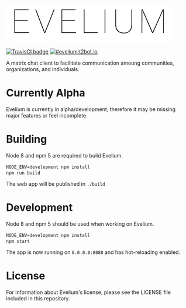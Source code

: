 ![Evelium](/logos/name-0.5x-light.png)

[![TravisCI badge](https://travis-ci.org/turt2live/evelium.svg?branch=master)](https://travis-ci.org/turt2live/evelium)
[![#evelium:t2bot.io](https://img.shields.io/badge/matrix-%23evelium:t2bot.io-brightgreen.svg)](https://matrix.to/#/#evelium:t2bot.io)

A matrix chat client to facilitate communication amoung communities, organizations, and individuals.

# Currently Alpha

Evelium is currently in alpha/development, therefore it may be missing major features or feel incomplete.

# Building

Node 8 and npm 5 are required to build Evelium.

```
NODE_ENV=development npm install
npm run build
```

The web app will be published in `./build`

# Development

Node 8 and npm 5 should be used when working on Evelium.

```
NODE_ENV=development npm install
npm start
```

The app is now running on `0.0.0.0:8080` and has hot-reloading enabled.

# License

For information about Evelium's license, please see the LICENSE file included in this repository.
